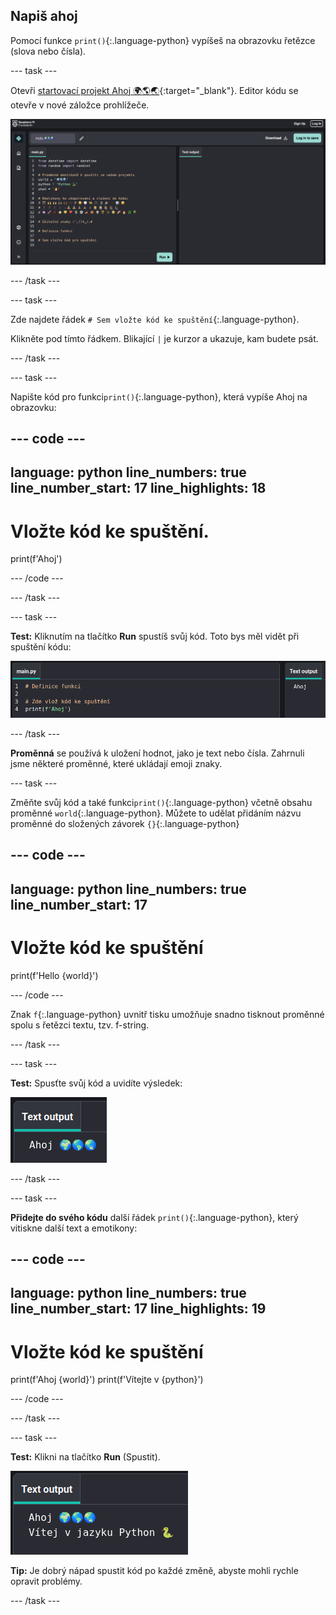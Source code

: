 ## Napiš ahoj

Pomocí funkce `print()`{:.language-python} vypíšeš na obrazovku řetězce (slova nebo čísla).

--- task ---

Otevři [startovací projekt Ahoj 🌍🌎🌏](https://editor.raspberrypi.org/cs-CZ/projects/hello-world-starter){:target="_blank"}. Editor kódu se otevře v nové záložce prohlížeče.

![Editor kódu se spouštěcím kódem projektu vlevo v oblasti kódu. Vpravo je prázdná výstupní oblast.](images/starter_project.png)

--- /task ---

--- task ---

Zde najdete řádek `# Sem vložte kód ke spuštění`{:.language-python}.

Klikněte pod tímto řádkem. Blikající `|` je kurzor a ukazuje, kam budete psát.

--- /task ---

--- task ---

Napište kód pro funkci`print()`{:.language-python}, která vypíše Ahoj na obrazovku:

--- code ---
---
language: python
line_numbers: true
line_number_start: 17
line_highlights: 18
---
# Vložte kód ke spuštění.
print(f'Ahoj')

--- /code ---

--- /task ---

--- task ---

**Test:** Kliknutím na tlačítko **Run** spustíš svůj kód. Toto bys měl vidět při spuštění kódu:

![Ikona Run zvýrazněná s 'Hello' zobrazeným ve výstupní oblasti. ](images/run_hello.png)

--- /task ---

**Proměnná** se používá k uložení hodnot, jako je text nebo čísla. Zahrnuli jsme některé proměnné, které ukládají emoji znaky.

--- task ---

Změňte svůj kód a také funkci`print()`{:.language-python} včetně obsahu proměnné `world`{:.language-python}. Můžete to udělat přidáním názvu proměnné do složených závorek `{}`{:.language-python}


--- code ---
---
language: python
line_numbers: true
line_number_start: 17
---
# Vložte kód ke spuštění
print(f'Hello {world}')

--- /code --- 

Znak `f`{:.language-python} uvnitř tisku umožňuje snadno tisknout proměnné spolu s řetězci textu, tzv. f-string.

--- /task ---

--- task ---

**Test:** Spusťte svůj kód a uvidíte výsledek:

![Aktualizovaný řádek kódu v oblasti kódu se slovem „Ahoj“ následovaným třemi světovými emotikony zobrazenými ve výstupní oblasti.](images/run_hello_world.png)

--- /task ---

--- task ---

**Přidejte do svého kódu** další řádek `print()`{:.language-python}, který vitiskne další text a emotikony:

--- code ---
---
language: python
line_numbers: true
line_number_start: 17
line_highlights: 19
---
# Vložte kód ke spuštění
print(f'Ahoj {world}')
print(f'Vítejte v {python}')

--- /code ---

--- /task ---

--- task ---

**Test:** Klikni na tlačítko **Run** (Spustit).

![Dodatečný řádek kódu v editoru kódu se slovem „Ahoj“ následovaným třemi světovými emotikony a slovy „Vítejte“ následovaným hadem emoji a klávesnicí zobrazenou ve výstupní oblasti.](images/run_multiple.png)

**Tip:** Je dobrý nápad spustit kód po každé změně, abyste mohli rychle opravit problémy.


--- /task ---


